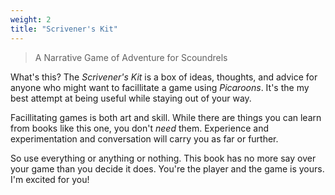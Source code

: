 ```yaml
---
weight: 2
title: "Scrivener's Kit"
---
```


> A Narrative Game of Adventure for Scoundrels

What's this? The _Scrivener's Kit_ is a box of ideas, thoughts, and advice for anyone who might want
to facillitate a game using _Picaroons_. It's the my best attempt at being useful while staying out
of your way.

Facillitating games is both art and skill. While there are things you can learn from books like this
one, you don't _need_ them. Experience and experimentation and conversation will carry you as far or
further.

So use everything or anything or nothing. This book has no more say over your game than you decide
it does. You're the player and the game is yours. I'm excited for you!
